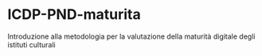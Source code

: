 # ICDP-PND-maturita
Introduzione alla metodologia per la valutazione della maturità digitale degli istituti culturali
